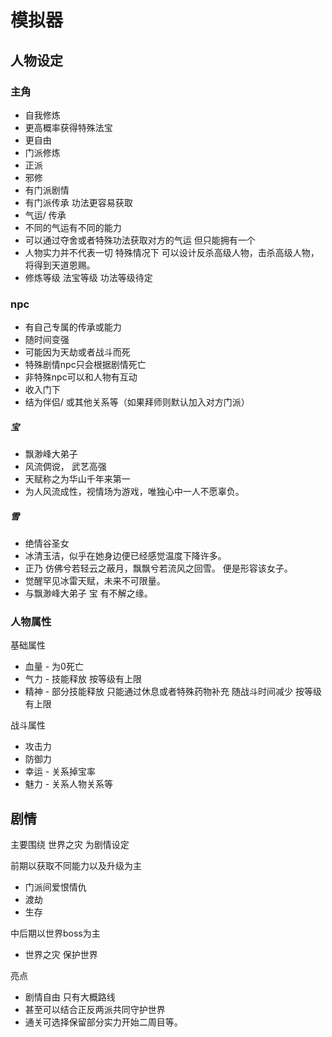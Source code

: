# 模拟器

## 人物设定

### 主角
- 自我修炼
 - 更高概率获得特殊法宝
 - 更自由
- 门派修炼
 - 正派
 - 邪修
 - 有门派剧情
 - 有门派传承 功法更容易获取
- 气运/ 传承
 - 不同的气运有不同的能力
 - 可以通过夺舍或者特殊功法获取对方的气运 但只能拥有一个
- 人物实力并不代表一切 特殊情况下 可以设计反杀高级人物，击杀高级人物，将得到天道恩赐。
- 修炼等级 法宝等级 功法等级待定

### npc
- 有自己专属的传承或能力
- 随时间变强
- 可能因为天劫或者战斗而死
- 特殊剧情npc只会根据剧情死亡
- 非特殊npc可以和人物有互动
 - 收入门下
 - 结为伴侣/ 或其他关系等（如果拜师则默认加入对方门派）

##### 宝
- 飘渺峰大弟子
- 风流倜谠， 武艺高强
- 天赋称之为华山千年来第一
- 为人风流成性，视情场为游戏，唯独心中一人不愿辜负。

##### 雪
- 绝情谷圣女
- 冰清玉洁，似乎在她身边便已经感觉温度下降许多。
- 正乃 仿佛兮若轻云之蔽月，飘飘兮若流风之回雪。 便是形容该女子。
- 觉醒罕见冰雷天赋，未来不可限量。
- 与飘渺峰大弟子 宝 有不解之缘。


### 人物属性

基础属性
- 血量 - 为0死亡
- 气力 - 技能释放 按等级有上限
- 精神 - 部分技能释放 只能通过休息或者特殊药物补充 随战斗时间减少 按等级有上限

战斗属性
- 攻击力
- 防御力
- 幸运 - 关系掉宝率
- 魅力 - 关系人物关系等

## 剧情
主要围绕 世界之灾 为剧情设定

前期以获取不同能力以及升级为主
- 门派间爱恨情仇
- 渡劫
- 生存

中后期以世界boss为主
- 世界之灾 保护世界

亮点
- 剧情自由 只有大概路线
- 甚至可以结合正反两派共同守护世界
- 通关可选择保留部分实力开始二周目等。